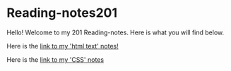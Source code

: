# Reading-notes201
Hello! Welcome to my 201 Reading-notes. Here is what you will find below.

Here is the [link to my 'html text' notes!](/Reading-nots201/HTML) 

Here is the [link to my 'CSS' notes](/Reading-nots201/CSS)

